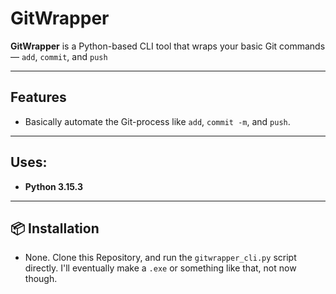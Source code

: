# GitWrapper

**GitWrapper** is a Python-based CLI tool that wraps your basic Git commands — `add`, `commit`, and `push` 

---

##  Features

- Basically automate the Git-process like `add`, `commit -m`, and `push`. 

---

## Uses:

- **Python 3.15.3**

---

## 📦 Installation
 - None. Clone this Repository, and run the `gitwrapper_cli.py` script directly. I'll eventually make a `.exe` or something like that, not now though.
